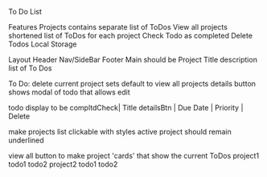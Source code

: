 To Do List

Features
    Projects
        contains separate list of ToDos
    View all projects
        shortened list of ToDos for each project
    Check Todo as completed
    Delete Todos
    Local Storage

Layout
Header
Nav/SideBar
Footer
Main
    should be Project Title
                description
                list of To Dos

To Do:
delete current project sets default to view all projects
details button shows modal of todo that allows edit

todo display to be 
   compltdCheck| Title     detailsBtn | Due Date | Priority | Delete 

make projects list clickable with styles
    active project should remain underlined

view all button to make project 'cards' that show the current ToDos
            project1
                todo1
                todo2
            project2
                todo1
                todo2

